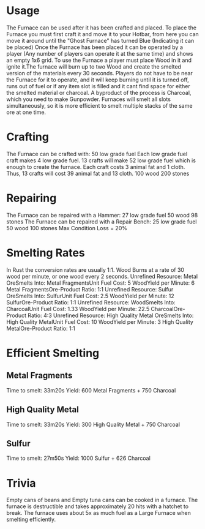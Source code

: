 # Usage

The Furnace can be used after it has been crafted and placed. To place the Furnace you must first craft it and move it to your Hotbar, from here you can move it around until the "Ghost Furnace" has turned Blue (Indicating it can be placed) Once the Furnace has been placed it can be operated by a player (Any number of players can operate it at the same time) and shows an empty 1x6 grid.
To use the Furnace a player must place Wood in it and ignite it.The furnace will burn up to two Wood and create the smelted version of the materials every 30 seconds. Players do not have to be near the Furnace for it to operate, and it will keep burning until it is turned off, runs out of fuel or if any item slot is filled and it cant find space for either the smelted material or charcoal. A byproduct of the process is Charcoal, which you need to make Gunpowder.
Furnaces will smelt all slots simultaneously, so it is more efficient to smelt multiple stacks of the same ore at one time.
# Crafting

The Furnace can be crafted with:
50 low grade fuel
Each low grade fuel craft makes 4 low grade fuel. 13 crafts will make 52 low grade fuel which is enough to create the furnace. Each craft costs 3 animal fat and 1 cloth. Thus, 13 crafts will cost 39 animal fat and 13 cloth.
100 wood
200 stones
# Repairing

The Furnace can be repaired with a Hammer:
27 low grade fuel
50 wood
98 stones
The Furnace can be repaired with a Repair Bench:
25 low grade fuel
50 wood
100 stones
Max Condition Loss = 20%
# Smelting Rates

In Rust the conversion rates are usually 1:1.
Wood Burns at a rate of 30 wood per minute, or one wood every 2 seconds.
Unrefined Resource: Metal OreSmelts Into: Metal FragmentsUnit Fuel Cost: 5 WoodYield per Minute: 6 Metal FragmentsOre-Product Ratio: 1:1
Unrefined Resource: Sulfur OreSmelts Into: SulfurUnit Fuel Cost: 2.5 WoodYield per Minute: 12 SulfurOre-Product Ratio: 1:1
Unrefined Resource: WoodSmelts Into: CharcoalUnit Fuel Cost: 1.33 WoodYield per Minute: 22.5 CharcoalOre-Product Ratio: 4:3
Unrefined Resource: High Quality Metal OreSmelts Into: High Quality MetalUnit Fuel Cost: 10 WoodYield per Minute: 3 High Quality MetalOre-Product Ratio: 1:1
# Efficient Smelting


## Metal Fragments

Time to smelt: 33m20s
Yield:
600 Metal Fragments + 750 Charcoal 
## High Quality Metal

 Time to smelt: 33m20s 
Yield: 
300 High Quality Metal + 750 Charcoal 
## Sulfur

Time to smelt: 27m50s 
Yield: 
1000 Sulfur + 626 Charcoal 
# Trivia

Empty cans of beans and Empty tuna cans can be cooked in a furnace.
The furnace is destructible and takes approximately 20 hits with a hatchet to break.
The furnace uses about 5x as much fuel as a Large Furnace when smelting efficiently.

